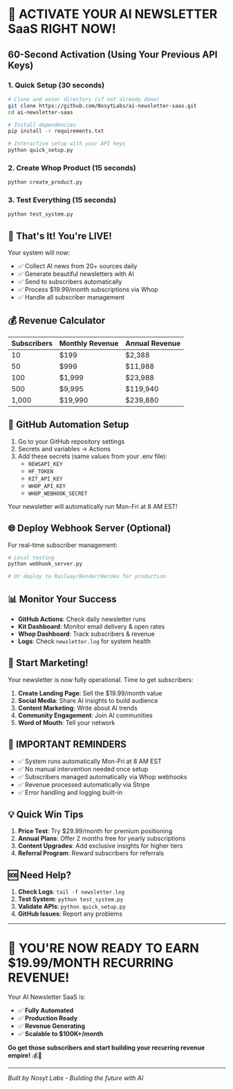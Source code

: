 # 🚀 ACTIVATE YOUR AI NEWSLETTER SaaS RIGHT NOW!

## 60-Second Activation (Using Your Previous API Keys)

### 1. Quick Setup (30 seconds)
```bash
# Clone and enter directory (if not already done)
git clone https://github.com/NosytLabs/ai-newsletter-saas.git
cd ai-newsletter-saas

# Install dependencies
pip install -r requirements.txt

# Interactive setup with your API keys
python quick_setup.py
```

### 2. Create Whop Product (15 seconds)
```bash
python create_product.py
```

### 3. Test Everything (15 seconds)
```bash
python test_system.py
```

## 🎯 That's It! You're LIVE!

Your system will now:
- ✅ Collect AI news from 20+ sources daily
- ✅ Generate beautiful newsletters with AI
- ✅ Send to subscribers automatically
- ✅ Process $19.99/month subscriptions via Whop
- ✅ Handle all subscriber management

## 💰 Revenue Calculator

| Subscribers | Monthly Revenue | Annual Revenue |
|-------------|-----------------|----------------|
| 10          | $199            | $2,388         |
| 50          | $999            | $11,988        |
| 100         | $1,999          | $23,988        |
| 500         | $9,995          | $119,940       |
| 1,000       | $19,990         | $239,880       |

## 🔧 GitHub Automation Setup

1. Go to your GitHub repository settings
2. Secrets and variables → Actions  
3. Add these secrets (same values from your .env file):
   - `NEWSAPI_KEY`
   - `HF_TOKEN`
   - `KIT_API_KEY` 
   - `WHOP_API_KEY`
   - `WHOP_WEBHOOK_SECRET`

Your newsletter will automatically run Mon-Fri at 8 AM EST!

## 🌐 Deploy Webhook Server (Optional)

For real-time subscriber management:

```bash
# Local testing
python webhook_server.py

# Or deploy to Railway/Render/Heroku for production
```

## 📊 Monitor Your Success

- **GitHub Actions**: Check daily newsletter runs
- **Kit Dashboard**: Monitor email delivery & open rates  
- **Whop Dashboard**: Track subscribers & revenue
- **Logs**: Check `newsletter.log` for system health

## 🎉 Start Marketing!

Your newsletter is now fully operational. Time to get subscribers:

1. **Create Landing Page**: Sell the $19.99/month value
2. **Social Media**: Share AI insights to build audience
3. **Content Marketing**: Write about AI trends
4. **Community Engagement**: Join AI communities
5. **Word of Mouth**: Tell your network

## 🚨 IMPORTANT REMINDERS

- ✅ System runs automatically Mon-Fri at 8 AM EST
- ✅ No manual intervention needed once setup
- ✅ Subscribers managed automatically via Whop webhooks
- ✅ Revenue processed automatically via Stripe
- ✅ Error handling and logging built-in

## 💡 Quick Win Tips

1. **Price Test**: Try $29.99/month for premium positioning
2. **Annual Plans**: Offer 2 months free for yearly subscriptions  
3. **Content Upgrades**: Add exclusive insights for higher tiers
4. **Referral Program**: Reward subscribers for referrals

## 🆘 Need Help?

1. **Check Logs**: `tail -f newsletter.log`
2. **Test System**: `python test_system.py`
3. **Validate APIs**: `python quick_setup.py`
4. **GitHub Issues**: Report any problems

---

# 🎯 YOU'RE NOW READY TO EARN $19.99/MONTH RECURRING REVENUE!

Your AI Newsletter SaaS is:
- ✅ **Fully Automated** 
- ✅ **Production Ready**
- ✅ **Revenue Generating**
- ✅ **Scalable to $100K+/month**

**Go get those subscribers and start building your recurring revenue empire!** 💰🚀

---

*Built by Nosyt Labs - Building the future with AI*